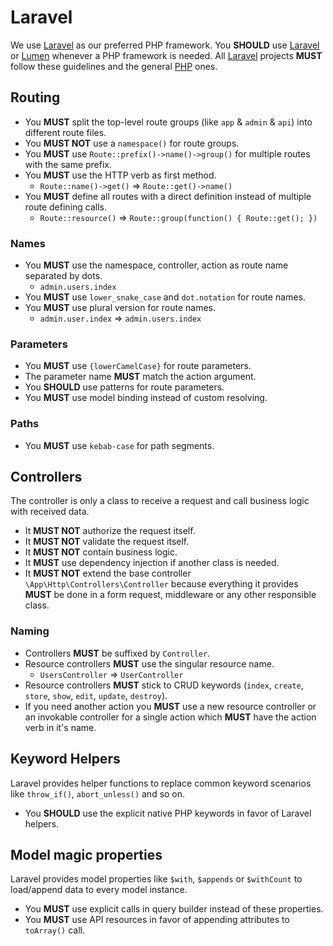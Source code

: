 # Laravel

We use [Laravel] as our preferred PHP framework.
You **SHOULD** use [Laravel] or [Lumen] whenever a PHP framework is needed.
All [Laravel] projects **MUST** follow these guidelines and the general [PHP](/php) ones.

## Routing

* You **MUST** split the top-level route groups (like `app` & `admin` & `api`) into different route files.
* You **MUST NOT** use a `namespace()` for route groups.
* You **MUST** use `Route::prefix()->name()->group()` for multiple routes with the same prefix.
* You **MUST** use the HTTP verb as first method.
  * `Route::name()->get()` => `Route::get()->name()`
* You **MUST** define all routes with a direct definition instead of multiple route defining calls.
  * `Route::resource()` => `Route::group(function() { Route::get(); })`

### Names

* You **MUST** use the namespace, controller, action as route name separated by dots.
  * `admin.users.index`
* You **MUST** use `lower_snake_case` and `dot.notation` for route names.
* You **MUST** use plural version for route names.
  * `admin.user.index` => `admin.users.index`

### Parameters

* You **MUST** use `{lowerCamelCase}` for route parameters.
* The parameter name **MUST** match the action argument.
* You **SHOULD** use patterns for route parameters.
* You **MUST** use model binding instead of custom resolving.

### Paths

* You **MUST** use `kebab-case` for path segments.

## Controllers

The controller is only a class to receive a request and call business logic with received data.

* It **MUST NOT** authorize the request itself.
* It **MUST NOT** validate the request itself.
* It **MUST NOT** contain business logic.
* It **MUST** use dependency injection if another class is needed.
* It **MUST NOT** extend the base controller `\App\Http\Controllers\Controller` because everything it provides **MUST** be done in a form request, middleware or any other responsible class.

### Naming

* Controllers **MUST** be suffixed by `Controller`.
* Resource controllers **MUST** use the singular resource name.
  * `UsersController` => `UserController`
* Resource controllers **MUST** stick to CRUD keywords (`index`, `create`, `store`, `show`, `edit`, `update`, `destroy`).
* If you need another action you **MUST** use a new resource controller or an invokable controller for a single action which **MUST** have the action verb in it's name.

## Keyword Helpers

Laravel provides helper functions to replace common keyword scenarios like `throw_if()`, `abort_unless()` and so on.

* You **SHOULD** use the explicit native PHP keywords in favor of Laravel helpers.

## Model magic properties

Laravel provides model properties like `$with`, `$appends` or `$withCount` to load/append data to every model instance.

* You **MUST** use explicit calls in query builder instead of these properties.
* You **MUST** use API resources in favor of appending attributes to `toArray()` call.

[Laravel]: https://laravel.com
[Lumen]: https://lumen.laravel.com
